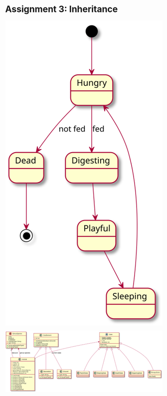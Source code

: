 # Assignment 3: Inheritance

![state machine](images/state-machine.svg)

![classes](images/classes.svg)